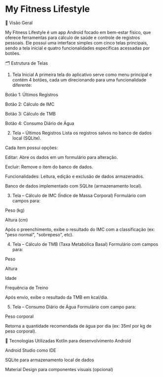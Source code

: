 # My Fitness Lifestyle

🧾 Visão Geral

My Fitness Lifestyle é um app Android focado em bem-estar físico, que oferece ferramentas para cálculo de saúde e controle de registros pessoais. Ele possui uma interface simples com cinco telas principais, sendo a tela inicial e quatro funcionalidades específicas acessadas por botões.

🗂 Estrutura de Telas


1. Tela Inicial
A primeira tela do aplicativo serve como menu principal e contém 4 botões, cada um direcionando para uma funcionalidade diferente:

Botão 1: Últimos Registros

Botão 2: Cálculo de IMC

Botão 3: Cálculo de TMB

Botão 4: Consumo Diário de Água


2. Tela – Últimos Registros
Lista os registros salvos no banco de dados local (SQLite).

Cada item possui opções:

Editar: Abre os dados em um formulário para alteração.

Excluir: Remove o item do banco de dados.

Funcionalidades:
Leitura, edição e exclusão de dados armazenados.

Banco de dados implementado com SQLite (armazenamento local).


3. Tela – Cálculo de IMC (Índice de Massa Corporal)
Formulário com campos para:

Peso (kg)

Altura (cm)

Após o preenchimento, exibe o resultado do IMC com a classificação (ex: "peso normal", "sobrepeso", etc).


4. Tela – Cálculo de TMB (Taxa Metabólica Basal)
Formulário com campos para:

Peso

Altura

Idade

Frequência de Treino

Após envio, exibe o resultado da TMB em kcal/dia.


5. Tela – Consumo Diário de Água
Formulário com campo para:

Peso corporal

Retorna a quantidade recomendada de água por dia (ex: 35ml por kg de peso corporal).

🧰 Tecnologias Utilizadas
Kotlin para desenvolvimento Android

Android Studio como IDE

SQLite para armazenamento local de dados

Material Design para componentes visuais (opcional)

